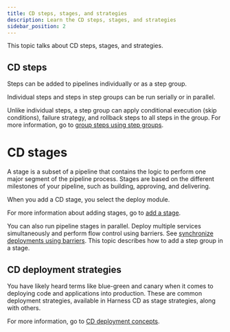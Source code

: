 ```yaml
---
title: CD steps, stages, and strategies
description: Learn the CD steps, stages, and strategies
sidebar_position: 2
---
```


This topic talks about CD steps, stages, and strategies.

## CD steps

Steps can be added to pipelines individually or as a step group.

Individual steps and steps in step groups can be run serially or in parallel.

Unlike individual steps, a step group can apply conditional execution (skip conditions), failure strategy, and rollback steps to all steps in the group. For more information, go to [group steps using step groups](/docs/continuous-delivery/x-platform-cd-features/cd-steps/utilities/step-groups).

# CD stages

A stage is a subset of a pipeline that contains the logic to perform one major segment of the pipeline process. Stages are based on the different milestones of your pipeline, such as building, approving, and delivering.

When you add a CD stage, you select the deploy module.

For more information about adding stages, go to [add a stage](/docs/platform/Pipelines/add-a-stage).

You can also run pipeline stages in parallel. Deploy multiple services simultaneously and perform flow control using barriers. See [synchronize deployments using barriers](/docs/continuous-delivery/x-platform-cd-features/cd-steps/flow-control/synchronize-deployments-using-barriers). This topic describes how to add a step group in a stage.

## CD deployment strategies

You have likely heard terms like blue-green and canary when it comes to deploying code and applications into production. These are common deployment strategies, available in Harness CD as stage strategies, along with others.

For more information, go to [CD deployment concepts](/docs/continuous-delivery/manage-deployments/deployment-concepts).